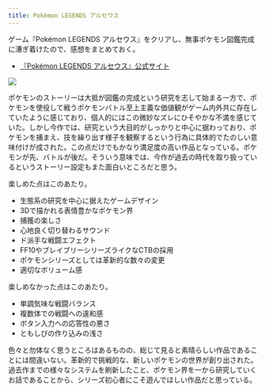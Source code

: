 ```yaml
---
title: Pokémon LEGENDS アルセウス
---
```


ゲーム『Pokémon LEGENDS アルセウス』をクリアし、無事ポケモン図鑑完成に漕ぎ着けたので、感想をまとめておく。

- [『Pokémon LEGENDS アルセウス』公式サイト](https://www.pokemon.co.jp/ex/legends_arceus/ja/)

![](https://i.imgur.com/WJeGxivh.png)

ポケモンのストーリーは大抵が図鑑の完成という研究を志して始まる一方で、ポケモンを使役して戦うポケモンバトル至上主義な価値観がゲーム内外共に存在していたように感じており、個人的にはこの微妙なズレにひそやかな不満を感じていた。しかし今作では、研究という大目的がしっかりと中心に据わっており、ポケモンを捕まえ、技を繰り出す様子を観察するという行為に具体的でたのしい意味付けが成された。この点だけでもかなり満足度の高い作品となっている。ポケモンが先、バトルが後だ。そういう意味では、今作が過去の時代を取り扱っているというストーリー設定もまた面白いところだと思う。

楽しめた点はこのあたり。

- 生態系の研究を中心に据えたゲームデザイン
- 3Dで描かれる表情豊かなポケモン界
- 捕獲の楽しさ
- 心地良く切り替わるサウンド
- ド派手な戦闘エフェクト
- FF10やブレイブリーシリーズライクなCTBの採用
- ポケモンシリーズとしては革新的な数々の変更
- 適切なボリューム感

楽しめなかった点はこのあたり。

- 単調気味な戦闘バランス
- 複数体での戦闘への違和感
- ボタン入力への応答性の悪さ
- ともしびの作り込みの浅さ

色々と勿体なく思うところはあるものの、総じて見ると素晴らしい作品であることには間違いない。革新的で挑戦的な、新しいポケモンの世界が創り出された。過去作までの様々なシステムを刷新したこと、ポケモン界を一から研究していくお話であることから、シリーズ初心者にこそ遊んでほしい作品だと思っている。
